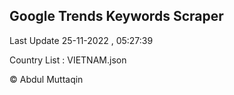 

## Google Trends Keywords Scraper 
 
Last Update 25-11-2022 , 05:27:39

Country List :
VIETNAM.json



© Abdul Muttaqin 
